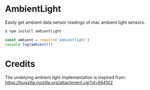 # AmbientLight

Easily get ambient data sensor readings of mac ambient light sensors.

```bash
$ npm install ambientlight
```

```javascript
const ambient = require('ambientlight')
console.log(ambient())
```

# Credits

The undelying ambient light implementation is inspired from: https://bugzilla.mozilla.org/attachment.cgi?id=664102
